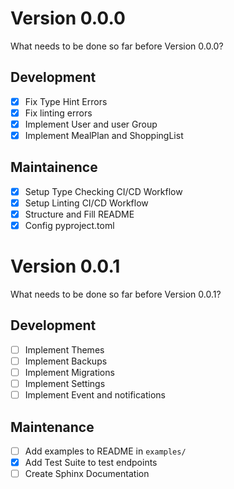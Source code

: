 # Version 0.0.0
What needs to be done so far before Version 0.0.0?

## Development
- [X] Fix Type Hint Errors
- [X] Fix linting errors
- [X] Implement User and user Group
- [X] Implement MealPlan and ShoppingList

## Maintainence
- [X] Setup Type Checking CI/CD Workflow
- [X] Setup Linting CI/CD Workflow
- [X] Structure and Fill README
- [X] Config pyproject.toml

# Version 0.0.1
What needs to be done so far before Version 0.0.1?

## Development
- [ ] Implement Themes
- [ ] Implement Backups
- [ ] Implement Migrations
- [ ] Implement Settings
- [ ] Implement Event and notifications

## Maintenance
- [ ] Add examples to README in `examples/`
- [X] Add Test Suite to test endpoints
- [ ] Create Sphinx Documentation
